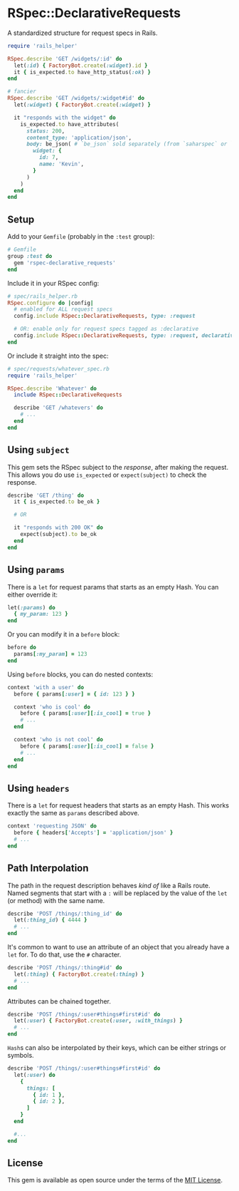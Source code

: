 RSpec::DeclarativeRequests
==========================

A standardized structure for request specs in Rails.

```ruby
require 'rails_helper'

RSpec.describe 'GET /widgets/:id' do
  let(:id) { FactoryBot.create(:widget).id }
  it { is_expected.to have_http_status(:ok) }
end

# fancier
RSpec.describe 'GET /widgets/:widget#id' do
  let(:widget) { FactoryBot.create(:widget) }

  it "responds with the widget" do
    is_expected.to have_attributes(
      status: 200,
      content_type: 'application/json',
      body: be_json( # `be_json` sold separately (from `saharspec` or `rspec-composable_json_matchers`)
        widget: {
          id: 7,
          name: 'Kevin',
        }
      )
    )
  end
end
```

Setup
-----

Add to your `Gemfile` (probably in the `:test` group):

```ruby
# Gemfile
group :test do
  gem 'rspec-declarative_requests'
end
```

Include it in your RSpec config:

```ruby
# spec/rails_helper.rb
RSpec.configure do |config|
  # enabled for ALL request specs
  config.include RSpec::DeclarativeRequests, type: :request

  # OR: enable only for request specs tagged as :declarative
  config.include RSpec::DeclarativeRequests, type: :request, declarative: true
end
```

Or include it straight into the spec:

```ruby
# spec/requests/whatever_spec.rb
require 'rails_helper'

RSpec.describe 'Whatever' do
  include RSpec::DeclarativeRequests

  describe 'GET /whatevers' do
    # ...
  end
end
```


Using `subject`
---------------

This gem sets the RSpec subject to the _response_, after making the request.
This allows you do use `is_expected` or `expect(subject)` to check the response.

```ruby
describe 'GET /thing' do
  it { is_expected.to be_ok }

  # OR

  it "responds with 200 OK" do
    expect(subject).to be_ok
  end
end
```

Using `params`
--------------

There is a `let` for request params that starts as an empty Hash. You can
either override it:

```ruby
let(:params) do
  { my_param: 123 }
end
```

Or you can modify it in a `before` block:

```ruby
before do
  params[:my_param] = 123
end
```

Using `before` blocks, you can do nested contexts:

```ruby
context 'with a user' do
  before { params[:user] = { id: 123 } }

  context 'who is cool' do
    before { params[:user][:is_cool] = true }
    # ...
  end

  context 'who is not cool' do
    before { params[:user][:is_cool] = false }
    # ...
  end
end
```

Using `headers`
---------------

There is a `let` for request headers that starts as an empty Hash. This works
exactly the same as `params` described above.

```ruby
context 'requesting JSON' do
  before { headers['Accepts'] = 'application/json' }
  # ...
end
```

Path Interpolation
------------------

The path in the request description behaves _kind of_ like a Rails route.
Named segments that start with a `:` will be replaced by the value of the `let`
(or method) with the same name.

```ruby
describe 'POST /things/:thing_id' do
  let(:thing_id) { 4444 }
  # ...
end
```

It's common to want to use an attribute of an object that you already have a
`let` for. To do that, use the `#` character.

```ruby
describe 'POST /things/:thing#id' do
  let(:thing) { FactoryBot.create(:thing) }
  # ...
end
```

Attributes can be chained together.

```ruby
describe 'POST /things/:user#things#first#id' do
  let(:user) { FactoryBot.create(:user, :with_things) }
  # ...
end
```

`Hash`s can also be interpolated by their keys, which can be either strings or
symbols.

```ruby
describe 'POST /things/:user#things#first#id' do
  let(:user) do
    {
      things: [
        { id: 1 },
        { id: 2 },
      ]
    }
  end

  #...
end
```

License
-------

This gem is available as open source under the terms of the [MIT License](http://opensource.org/licenses/MIT).

